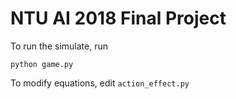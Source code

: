 # NTU AI 2018 Final Project

To run the simulate, run

```
python game.py
```

To modify equations, edit `action_effect.py`

